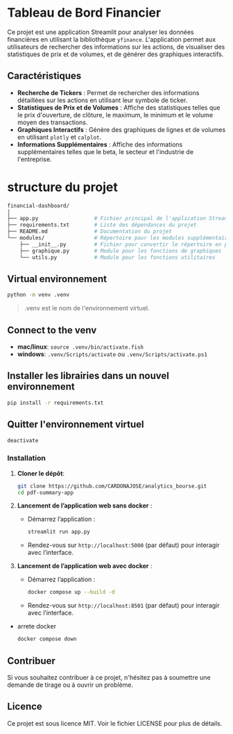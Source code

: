 # Tableau de Bord Financier

Ce projet est une application Streamlit pour analyser les données financières en utilisant la bibliothèque `yfinance`. L'application permet aux utilisateurs de rechercher des informations sur les actions, de visualiser des statistiques de prix et de volumes, et de générer des graphiques interactifs.

## Caractéristiques

- **Recherche de Tickers** : Permet de rechercher des informations détaillées sur les actions en utilisant leur symbole de ticker.
- **Statistiques de Prix et de Volumes** : Affiche des statistiques telles que le prix d'ouverture, de clôture, le maximum, le minimum et le volume moyen des transactions.
- **Graphiques Interactifs** : Génère des graphiques de lignes et de volumes en utilisant `plotly` et `calplot`.
- **Informations Supplémentaires** : Affiche des informations supplémentaires telles que le beta, le secteur et l'industrie de l'entreprise.


# structure du projet
``` bash
financial-dashboard/
│
├── app.py                  # Fichier principal de l'application Streamlit
├── requirements.txt        # Liste des dépendances du projet
├── README.md               # Documentation du projet
└── modules/                # Répertoire pour les modules supplémentaires
    ├── __init__.py         # Fichier pour convertir le répertoire en paquet
    ├── graphique.py        # Module pour les fonctions de graphiques
    └── utils.py            # Module pour les fonctions utilitaires
```

## Virtual environnement
```bash
python -m venv .venv
```
> .venv est le nom de l'environnement virtuel.

## Connect to the venv
- **mac/linux**: `source .venv/bin/activate.fish`
- **windows**: `.venv/Scripts/activate` ou `.venv/Scripts/activate.ps1`


## Installer les librairies dans un nouvel environnement
```bash
pip install -r requirements.txt
```

## Quitter l'environnement virtuel
```bash
deactivate
```
### Installation

1. **Cloner le dépôt**:
   ```bash
   git clone https://github.com/CARDONAJOSE/analytics_bourse.git
   cd pdf-summary-app
2. **Lancement de l’application web sans docker** :  
   - Démarrez l’application :  
     ```bash
     streamlit run app.py
     ```
   - Rendez-vous sur `http://localhost:5000` (par défaut) pour interagir avec l’interface.

3. **Lancement de l’application web avec docker** :  
   - Démarrez l’application :  
     ```bash
     docker compose up --build -d
     ```
   - Rendez-vous sur `http://localhost:8501` (par défaut) pour interagir avec l’interface.

- arrete docker
    ```bash
    docker compose down
    ```

## Contribuer
Si vous souhaitez contribuer à ce projet, n'hésitez pas à soumettre une demande de tirage ou à ouvrir un problème.

## Licence
Ce projet est sous licence MIT. Voir le fichier LICENSE pour plus de détails.